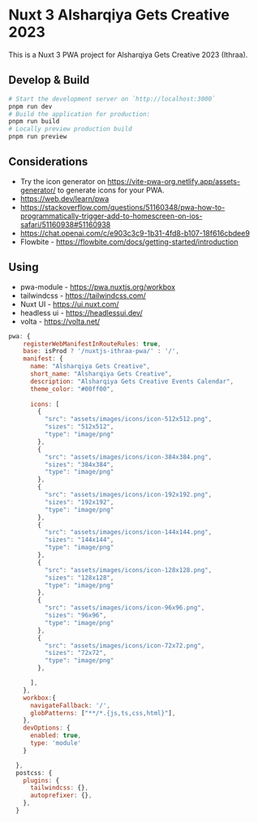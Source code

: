 # Nuxt 3 Alsharqiya Gets Creative 2023

This is a Nuxt 3 PWA project for Alsharqiya Gets Creative 2023 (Ithraa).

## Develop & Build

```bash
# Start the development server on `http://localhost:3000`
pnpm run dev
# Build the application for production:
pnpm run build
# Locally preview production build
pnpm run preview
```

## Considerations

- Try the icon generator on <https://vite-pwa-org.netlify.app/assets-generator/> to generate icons for your PWA.
- <https://web.dev/learn/pwa>
- <https://stackoverflow.com/questions/51160348/pwa-how-to-programmatically-trigger-add-to-homescreen-on-ios-safari/51160938#51160938>
- <https://chat.openai.com/c/e903c3c9-1b31-4fd8-b107-18f616cbdee9>
- Flowbite - <https://flowbite.com/docs/getting-started/introduction>

## Using

- pwa-module - <https://pwa.nuxtjs.org/workbox>
- tailwindcss - <https://tailwindcss.com/>
- Nuxt UI - <https://ui.nuxt.com/>
- headless ui - <https://headlessui.dev/>
- volta - <https://volta.net/>

```js
pwa: {
    registerWebManifestInRouteRules: true,
    base: isProd ? '/nuxtjs-ithraa-pwa/' : '/',
    manifest: {
      name: "Alsharqiya Gets Creative",
      short_name: "Alsharqiya Gets Creative",
      description: "Alsharqiya Gets Creative Events Calendar",
      theme_color: "#00ff00",
      
      icons: [
        {
          "src": "assets/images/icons/icon-512x512.png",
          "sizes": "512x512",
          "type": "image/png"
        },
        {
          "src": "assets/images/icons/icon-384x384.png",
          "sizes": "384x384",
          "type": "image/png"
        },
        {
          "src": "assets/images/icons/icon-192x192.png",
          "sizes": "192x192",
          "type": "image/png"
        },
        {
          "src": "assets/images/icons/icon-144x144.png",
          "sizes": "144x144",
          "type": "image/png"
        },
        {
          "src": "assets/images/icons/icon-128x128.png",
          "sizes": "128x128",
          "type": "image/png"
        },
        {
          "src": "assets/images/icons/icon-96x96.png",
          "sizes": "96x96",
          "type": "image/png"
        },
        {
          "src": "assets/images/icons/icon-72x72.png",
          "sizes": "72x72",
          "type": "image/png"
        },

      ],
    },
    workbox:{
      navigateFallback: '/',
      globPatterns: ["**/*.{js,ts,css,html}"],
    },
    devOptions: {
      enabled: true,
      type: 'module'
    }

  },
  postcss: {
    plugins: {
      tailwindcss: {},
      autoprefixer: {},
    },
  }
  ```